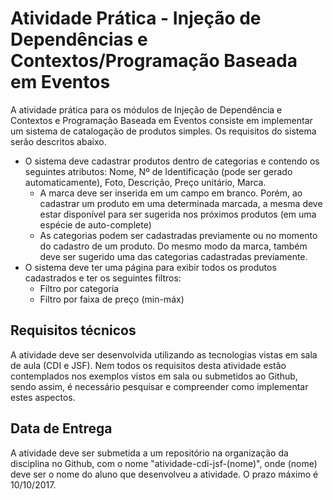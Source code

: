 # Atividade Prática - Injeção de Dependências e Contextos/Programação Baseada em Eventos

A atividade prática para os módulos de Injeção de Dependência e Contextos e Programação Baseada em Eventos consiste em implementar um sistema de catalogação de produtos simples. Os requisitos do sistema serão descritos abaixo.

- O sistema deve cadastrar produtos dentro de categorias e contendo os seguintes atributos: Nome, Nº de Identificação (pode ser gerado automaticamente), Foto, Descrição, Preço unitário, Marca.
	- A marca deve ser inserida em um campo em branco. Porém, ao cadastrar um produto em uma determinada marcada, a mesma deve estar disponível para ser sugerida nos próximos produtos (em uma espécie de auto-complete)
	- As categorias podem ser cadastradas previamente ou no momento do cadastro de um produto. Do mesmo modo da marca, também deve ser sugerido uma das categorias cadastradas previamente.
- O sistema deve ter uma página para exibir todos os produtos cadastrados e ter os seguintes filtros:
	- Filtro por categoria
	- Filtro por faixa de preço (min-máx)

## Requisitos técnicos

A atividade deve ser desenvolvida utilizando as tecnologias vistas em sala de aula (CDI e JSF). Nem todos os requisitos desta atividade estão contemplados nos exemplos vistos em sala ou submetidos ao Github, sendo assim, é necessário pesquisar e compreender como implementar estes aspectos.

## Data de Entrega

A atividade deve ser submetida a um repositório na organização da disciplina no Github, com o nome "atividade-cdi-jsf-(nome)", onde (nome) deve ser o nome do aluno que desenvolveu a atividade. O prazo máximo é 10/10/2017.
